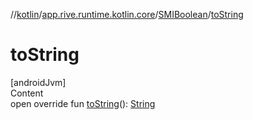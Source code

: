 //[kotlin](../../../index.md)/[app.rive.runtime.kotlin.core](../index.md)/[SMIBoolean](index.md)/[toString](to-string.md)



# toString  
[androidJvm]  
Content  
open override fun [toString](to-string.md)(): [String](https://kotlinlang.org/api/latest/jvm/stdlib/kotlin/-string/index.html)  



